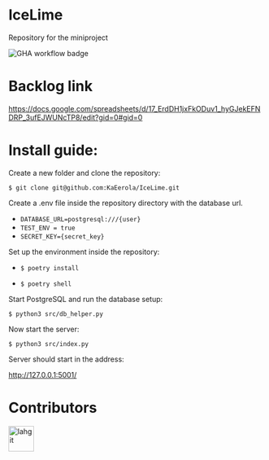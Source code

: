 # IceLime
Repository for the miniproject

![GHA workflow badge](https://github.com/KaEerola/IceLime/workflows/CI/badge.svg)

# Backlog link

https://docs.google.com/spreadsheets/d/17_ErdDH1jxFkODuv1_hyGJekEFNDRP_3ufEJWUNcTP8/edit?gid=0#gid=0

# Install guide:

Create a new folder and clone the repository:

`$ git clone git@github.com:KaEerola/IceLime.git`

Create a .env file inside the repository directory with the database url.

* `DATABASE_URL=postgresql:///{user}`
* `TEST_ENV = true`
* `SECRET_KEY={secret_key}`

Set up the environment inside the repository:

* `$ poetry install`

* `$ poetry shell`

Start PostgreSQL and run the database setup:

`$ python3 src/db_helper.py`

Now start the server:

`$ python3 src/index.py`

Server should start in the address:

http://127.0.0.1:5001/

# Contributors


[//]: contributor-faces

<a href="https://github.com/lahgit"><img src="https://avatars.githubusercontent.com/u/149614775?s=400&v=4" title="lahgit" width="50" height="50"></a>

[//]: contributor-faces







